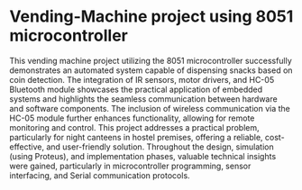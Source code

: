 # Vending-Machine project using 8051 microcontroller
   This vending machine project utilizing the 8051 microcontroller successfully demonstrates an automated system capable of dispensing
snacks based on coin detection. The integration of IR sensors, motor drivers,
and HC-05 Bluetooth module showcases the practical application of embedded systems and highlights the seamless communication between hardware
and software components. The inclusion of wireless communication via the
HC-05 module further enhances functionality, allowing for remote monitoring and control.
  This project addresses a practical problem, particularly for night canteens in hostel premises, offering a reliable, cost-effective, and user-friendly
solution. Throughout the design, simulation (using Proteus), and implementation phases, valuable technical insights were gained, particularly in
microcontroller programming, sensor interfacing, and Serial communication
protocols.
